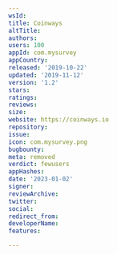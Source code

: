 ```yaml
---
wsId: 
title: Coinways
altTitle: 
authors: 
users: 100
appId: com.mysurvey
appCountry: 
released: '2019-10-22'
updated: '2019-11-12'
version: '1.2'
stars: 
ratings: 
reviews: 
size: 
website: https://coinways.io
repository: 
issue: 
icon: com.mysurvey.png
bugbounty: 
meta: removed
verdict: fewusers
appHashes: 
date: '2023-01-02'
signer: 
reviewArchive: 
twitter: 
social: 
redirect_from: 
developerName: 
features: 

---
```


